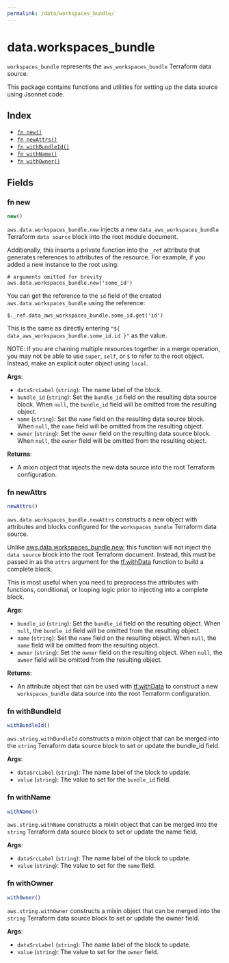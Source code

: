 ```yaml
---
permalink: /data/workspaces_bundle/
---
```


# data.workspaces_bundle

`workspaces_bundle` represents the `aws_workspaces_bundle` Terraform data source.



This package contains functions and utilities for setting up the data source using Jsonnet code.


## Index

* [`fn new()`](#fn-new)
* [`fn newAttrs()`](#fn-newattrs)
* [`fn withBundleId()`](#fn-withbundleid)
* [`fn withName()`](#fn-withname)
* [`fn withOwner()`](#fn-withowner)

## Fields

### fn new

```ts
new()
```


`aws.data.workspaces_bundle.new` injects a new `data_aws_workspaces_bundle` Terraform `data source`
block into the root module document.

Additionally, this inserts a private function into the `_ref` attribute that generates references to attributes of the
resource. For example, if you added a new instance to the root using:

    # arguments omitted for brevity
    aws.data.workspaces_bundle.new('some_id')

You can get the reference to the `id` field of the created `aws.data.workspaces_bundle` using the reference:

    $._ref.data_aws_workspaces_bundle.some_id.get('id')

This is the same as directly entering `"${ data_aws_workspaces_bundle.some_id.id }"` as the value.

NOTE: if you are chaining multiple resources together in a merge operation, you may not be able to use `super`, `self`,
or `$` to refer to the root object. Instead, make an explicit outer object using `local`.

**Args**:
  - `dataSrcLabel` (`string`): The name label of the block.
  - `bundle_id` (`string`): Set the `bundle_id` field on the resulting data source block. When `null`, the `bundle_id` field will be omitted from the resulting object.
  - `name` (`string`): Set the `name` field on the resulting data source block. When `null`, the `name` field will be omitted from the resulting object.
  - `owner` (`string`): Set the `owner` field on the resulting data source block. When `null`, the `owner` field will be omitted from the resulting object.

**Returns**:
- A mixin object that injects the new data source into the root Terraform configuration.


### fn newAttrs

```ts
newAttrs()
```


`aws.data.workspaces_bundle.newAttrs` constructs a new object with attributes and blocks configured for the `workspaces_bundle`
Terraform data source.

Unlike [aws.data.workspaces_bundle.new](#fn-new), this function will not inject the `data source`
block into the root Terraform document. Instead, this must be passed in as the `attrs` argument for the
[tf.withData](https://github.com/tf-libsonnet/core/tree/main/docs#fn-withdata) function to build a complete block.

This is most useful when you need to preprocess the attributes with functions, conditional, or looping logic prior to
injecting into a complete block.

**Args**:
  - `bundle_id` (`string`): Set the `bundle_id` field on the resulting object. When `null`, the `bundle_id` field will be omitted from the resulting object.
  - `name` (`string`): Set the `name` field on the resulting object. When `null`, the `name` field will be omitted from the resulting object.
  - `owner` (`string`): Set the `owner` field on the resulting object. When `null`, the `owner` field will be omitted from the resulting object.

**Returns**:
  - An attribute object that can be used with [tf.withData](https://github.com/tf-libsonnet/core/tree/main/docs#fn-withdata) to construct a new `workspaces_bundle` data source into the root Terraform configuration.


### fn withBundleId

```ts
withBundleId()
```

`aws.string.withBundleId` constructs a mixin object that can be merged into the `string`
Terraform data source block to set or update the bundle_id field.



**Args**:
  - `dataSrcLabel` (`string`): The name label of the block to update.
  - `value` (`string`): The value to set for the `bundle_id` field.


### fn withName

```ts
withName()
```

`aws.string.withName` constructs a mixin object that can be merged into the `string`
Terraform data source block to set or update the name field.



**Args**:
  - `dataSrcLabel` (`string`): The name label of the block to update.
  - `value` (`string`): The value to set for the `name` field.


### fn withOwner

```ts
withOwner()
```

`aws.string.withOwner` constructs a mixin object that can be merged into the `string`
Terraform data source block to set or update the owner field.



**Args**:
  - `dataSrcLabel` (`string`): The name label of the block to update.
  - `value` (`string`): The value to set for the `owner` field.
